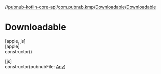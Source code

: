 //[pubnub-kotlin-core-api](../../../index.md)/[com.pubnub.kmp](../index.md)/[Downloadable](index.md)/[Downloadable](-downloadable.md)

# Downloadable

[apple, js]\
[apple]\
constructor()

[js]\
constructor(pubnubFile: [Any](https://kotlinlang.org/api/latest/jvm/stdlib/kotlin-stdlib/kotlin/-any/index.html))
